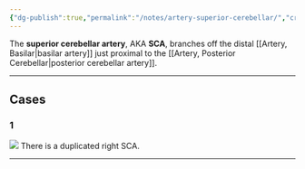 ```yaml
---
{"dg-publish":true,"permalink":"/notes/artery-superior-cerebellar/","created":"2023-10-07T16:09:46.177-07:00","updated":"2023-10-07T16:19:04.202-07:00"}
---
```


The **superior cerebellar artery**, AKA **SCA**, branches off the distal [[Artery, Basilar\|basilar artery]] just proximal to the [[Artery, Posterior Cerebellar\|posterior cerebellar artery]]. 

---

## Cases
### 1

![](https://i.imgur.com/m9hThNg.jpg)
There is a duplicated right SCA.

---